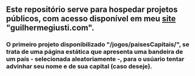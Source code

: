 ## Este repositório serve para hospedar projetos públicos, com acesso disponível em meu [site](guilhermegiusti.com/dev/) "guilhermegiusti.com".
### O primeiro projeto disponibilizado "/jogos/paisesCapitais/", se trata de uma página estática que apresenta uma bandeira de um país - selecionada aleatoriamente -, para o usúario tentar advinhar seu nome e de sua capital (caso deseje).
